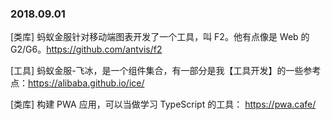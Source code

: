 ### 2018.09.01

[类库] 蚂蚁金服针对移动端图表开发了一个工具，叫 F2。他有点像是 Web 的 G2/G6。<https://github.com/antvis/f2>

[工具] 蚂蚁金服-飞冰，是一个组件集合，有一部分是我【工具开发】的一些参考点：<https://alibaba.github.io/ice/>

[类库] 构建 PWA 应用，可以当做学习 TypeScript 的工具： <https://pwa.cafe/>
